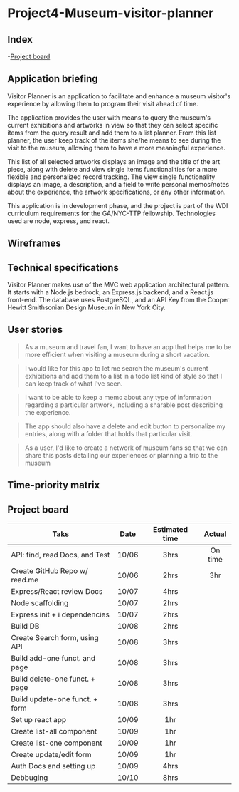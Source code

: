 # Project4-Museum-visitor-planner

Index
-------------------------------------
-[Project board](#project-board)

Application briefing
-------------------------------------

Visitor Planner is an application to facilitate and enhance a museum visitor's experience by allowing them to program their visit ahead of time.

The application provides the user with means to query the museum's current exhibitions and artworks in view so that they can select specific items from the query result and add them to a list planner. From this list planner, the user keep track of the items she/he means to see during the visit to the museum, allowing them to have a more meaningful experience.

This list of all selected artworks displays an image and the title of the art piece, along with delete and view single items functionalities for a more flexible and personalized record tracking. The view single functionality displays an image, a description, and a field to write personal memos/notes about the experience, the artwork specifications, or any other information.

This application is in development phase, and the project is part of the WDI curriculum requirements for the GA/NYC-TTP fellowship. Technologies used are node, express, and react.

Wireframes
----------

Technical specifications
------------------------
Visitor Planner makes use of the MVC web application architectural pattern. It starts with a Node.js bedrock, an Express.js backend, and a React.js front-end. The database uses PostgreSQL, and an API Key from the Cooper Hewitt Smithsonian Design Museum in New York City. 

User stories
------------
>As a museum and travel fan, I want to have an app that helps me to be more efficient when visiting a museum during a short vacation.


>I would like for this app to let me search the museum's current exhibitions and add them to a list in a todo list kind of style so that I can keep track of what I've seen.


>I want to be able to keep a memo about any type of information regarding a particular artwork, including a sharable post describing the experience.


> The app should also have a delete and edit button to personalize my entries, along with a folder that holds that particular visit.


>As a user, I'd like to create a network of museum fans so that we can share this posts detailing our experiences or planning a trip to the museum

Time-priority matrix
--------------------

Project board
-------------
| Taks                          | Date  | Estimated time| Actual |
| -------------                 |:-----:| :------------:|:------:|
| API: find, read Docs, and Test| 10/06 | 3hrs          |On time |
| Create GitHub Repo w/ read.me | 10/06 | 2hrs          |3hr     |
| Express/React review Docs     | 10/07 |  4hrs         |        |
| Node scaffolding              | 10/07 | 2hrs          |        |
| Express init + i dependencies | 10/07 | 2hrs          |        |
| Build DB                      | 10/08 | 2hrs          |        |
| Create Search form, using API | 10/08 | 3hrs          |        |
| Build add-one funct. and page | 10/08 | 3hrs          |        |
| Build delete-one funct. + page| 10/08 | 3hrs          |        |
| Build update-one funct. + form| 10/08 | 3hrs          |        |
| Set up react app              | 10/09 | 1hr           |        |
| Create list-all component     | 10/09 | 1hr           |        |
| Create list-one component     | 10/09 | 1hr           |        |
| Create update/edit form       | 10/09 | 1hr           |        |
| Auth Docs and setting up      | 10/09 | 4hrs          |        |
| Debbuging                     | 10/10 | 8hrs          |        |
